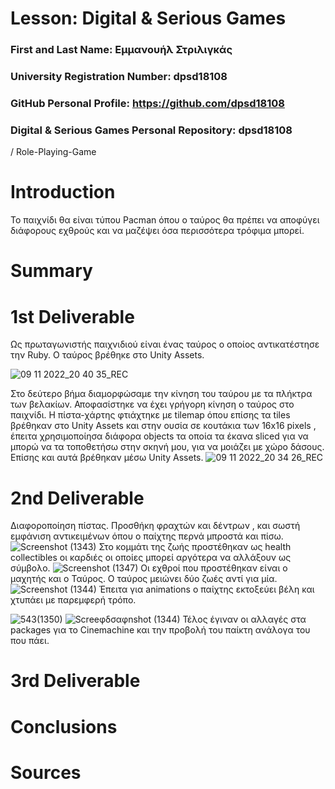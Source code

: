 # Lesson: Digital & Serious Games

### First and Last Name: Εμμανουήλ Στριλιγκάς
### University Registration Number: dpsd18108
### GitHub Personal Profile: https://github.com/dpsd18108
### Digital & Serious Games Personal Repository: dpsd18108
/
Role-Playing-Game


# Introduction

Το παιχνίδι θα είναι τύπου Pacman όπου ο ταύρος θα πρέπει να αποφύγει διάφορους εχθρούς και να μαζέψει όσα περισσότερα τρόφιμα μπορεί. 

# Summary


# 1st Deliverable
Ως πρωταγωνιστής παιχνιδιού είναι ένας ταύρος ο οποίος αντικατέστησε την Ruby. Ο ταύρος βρέθηκε στο Unity Assets. 

![09 11 2022_20 40 35_REC](https://user-images.githubusercontent.com/101745590/200914164-f34e7731-0a3a-4cb1-969f-58f4a09c086f.png)

Στο δεύτερο βήμα διαμορφώσαμε την κίνηση του ταύρου με τα πλήκτρα των βελακίων. Αποφασίστηκε να έχει γρήγορη κίνηση ο ταύρος στο παιχνίδι.
Η πίστα-χάρτης φτιάχτηκε με tilemap όπου επίσης τα tiles βρέθηκαν στο Unity Assets και στην ουσία σε κουτάκια των 16x16 pixels , έπειτα χρησιμοποίησα διάφορα objects τα οποία τα έκανα sliced για να μπορώ να τα τοποθετήσω στην σκηνή μου, για να μοιάζει με χώρο δάσους. Επίσης και αυτά βρέθηκαν μέσω Unity Assets.
![09 11 2022_20 34 26_REC](https://user-images.githubusercontent.com/101745590/200913131-af9e0f99-c28c-4062-afbf-af54cc32b4ac.png)


# 2nd Deliverable
Διαφοροποίηση πίστας. Προσθήκη φραχτών και δέντρων , και σωστή εμφάνιση αντικειμένων όπου ο παίχτης περνά μπροστά και πίσω.
![Screenshot (1343)](https://user-images.githubusercontent.com/101745590/208213737-e8f2288d-dc9a-42f6-b871-de699720e83c.png)
Στο κομμάτι της ζωής προστέθηκαν ως health collectibles οι καρδιές οι οποίες μπορεί αργότερα να αλλάξουν ως σύμβολο.
![Screenshot (1347)](https://user-images.githubusercontent.com/101745590/208213967-0b08500b-a70a-4b07-a22a-64d995adceb1.png)
Οι εχθροί που προστέθηκαν είναι ο μαχητής και ο Ταύρος. Ο ταύρος μειώνει δύο ζωές αντί για μία. 
![Screenshot (1344)](https://user-images.githubusercontent.com/101745590/208214142-8f748365-7035-4b82-aa8c-6dd59e99d98a.png)
Έπειτα για animations ο παίχτης εκτοξεύει βέλη και χτυπάει με παρεμφερή τρόπο.

![543(1350)](https://user-images.githubusercontent.com/101745590/208214329-baac292d-5ec1-407f-a371-8d5a6435790e.png)
![Screeφδσαφnshot (1344)](https://user-images.githubusercontent.com/101745590/208214337-f8e83693-b074-4ff9-bd35-b7a9c5b72b24.png)
Τέλος έγιναν οι αλλαγές στα packages για το Cinemachine και την προβολή του παίκτη ανάλογα του που πάει. 



# 3rd Deliverable 


# Conclusions


# Sources
